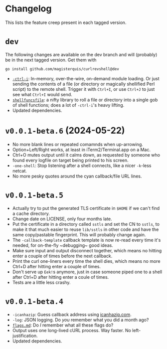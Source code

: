 Changelog
=========
This lists the feature creep present in each tagged version.

`dev`
=====
The following changes are available on the dev branch and will (probably) be
in the next tagged version.  Get them with
```sh
go install github.com/magisterquis/curlrevshell@dev
```
- [`-ctrl-i`](./flags#-ctrl-i): In-memory, over-the-wire, on-demand module
  loading.  Or just sending the contents of a file (or directory or magically
  shellified Perl script) to the remote shell.  Trigger it with `Ctrl+I`, or
  use `Ctrl+J` to just see what `Ctrl+I` would send.
- [`shellfuncsfile`](../lib/shellfuncsfile): a nifty library to roll a
  file or directory into a single gob of shell functions; does a lot of
  `-ctrl-i`'s heavy lifting.
- Updated dependencies.

`v0.0.1-beta.6` (2024-05-22)
============================
- No more blank lines or repeated comamnds when up-arrowing.
- Option+Left/Right works, at least in iTerm2/Terminal.app on a Mac.
- Ctrl+O mutes output until it calms down, as requested by someone who found
  every logfile on target being printed to his screen.
- `-one-shell`: Stop listening after a shell connects, like a nicer `-k`-less
  netcat.
- No more pesky quotes around the cyan callback/file URL lines.


`v0.0.1-beta.5`
===============
- Actually try to put the generated TLS certificate in `$HOME` if we can't find
  a cache directory.
- Change date on LICENSE, only four months late.
- Put the certificate in a directory called `sstls` and set the CN to `sstls`,
  to make it that much easier to reuse `lib/sstls` in other code and have the
  same copy/pastable fingerprint.  This will probably change again.
- The `-callback-template` callback template is now re-read every time it's
  needed, for on-the-fly ~debugging~ good ideas.
- Make sure input and output disconnect together, which means no hitting enter
  a couple of times before the next callback.
- Print the curl one-liners every time the shell dies, which means no more
  Ctrl+D after hitting enter a couple of times.
- Don't serve up `Eek!`s anymore, just in case someone piped one to a shell
  after Ctrl+D after hitting enter a coule of times.
- Tests are a little less crashy.


`v0.0.1-beta.4`
===============
- `-icanhazip`: Guess callback address using [icanhazip.com](https://icanhazip.com).
- `-log`: JSON logging.  Do _you_ remember what you did a month ago?
- [`flags.md`](./flags.md): Do _I_ remember what all these flags do?
- Output uses one long-lived cURL process.  Way faster.  No left-justification.
- Updated dependencies.
